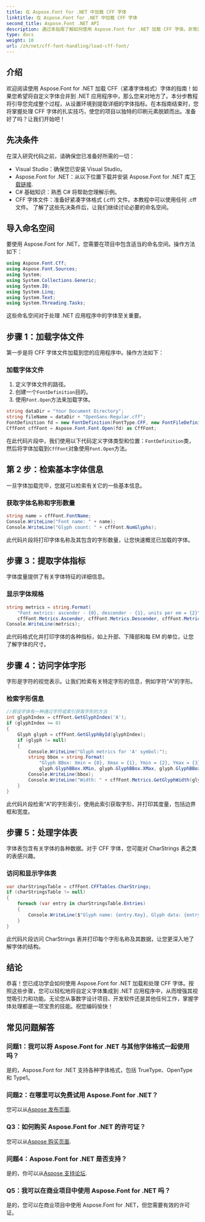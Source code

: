 ```yaml
---
title: 在 Aspose.Font for .NET 中加载 CFF 字体
linktitle: 在 Aspose.Font for .NET 中加载 CFF 字体
second_title: Aspose.Font .NET API
description: 通过本指南了解如何使用 Aspose.Font for .NET 加载 CFF 字体。非常适合希望使用自定义字体增强 .NET 应用程序的开发人员。
type: docs
weight: 10
url: /zh/net/cff-font-handling/load-cff-font/
---
```

## 介绍
欢迎阅读使用 Aspose.Font for .NET 加载 CFF（紧凑字体格式）字体的指南！如果您希望将自定义字体合并到 .NET 应用程序中，那么您来对地方了。本分步教程将引导您完成整个过程，从设置环境到提取详细的字体指标。在本指南结束时，您将掌握处理 CFF 字体的扎实技巧，使您的项目以独特的印刷元素脱颖而出。准备好了吗？让我们开始吧！
## 先决条件
在深入研究代码之前，请确保您已准备好所需的一切：
- Visual Studio：确保您已安装 Visual Studio。
- Aspose.Font for .NET：从以下位置下载并安装 Aspose.Font for .NET 库[下载链接](https://releases.aspose.com/font/net/).
- C# 基础知识：熟悉 C# 将帮助您理解示例。
- CFF 字体文件：准备好紧凑字体格式 (.cff) 文件。本教程中可以使用任何 .cff 文件。
了解了这些先决条件后，让我们继续讨论必要的命名空间。
## 导入命名空间
要使用 Aspose.Font for .NET，您需要在项目中包含适当的命名空间。操作方法如下：
```csharp
using Aspose.Font.Cff;
using Aspose.Font.Sources;
using System;
using System.Collections.Generic;
using System.IO;
using System.Linq;
using System.Text;
using System.Threading.Tasks;
```
这些命名空间对于处理 .NET 应用程序中的字体至关重要。
## 步骤 1：加载字体文件
第一步是将 CFF 字体文件加载到您的应用程序中。操作方法如下：
### 加载字体文件
1. 定义字体文件的路径。
2. 创建一个`FontDefinition`目的。
3. 使用`Font.Open`方法来加载字体。
```csharp
string dataDir = "Your Document Directory";
string fileName = dataDir + "OpenSans-Regular.cff";
FontDefinition fd = new FontDefinition(FontType.CFF, new FontFileDefinition("cff", new FileSystemStreamSource(fileName)));
CffFont cffFont = Aspose.Font.Font.Open(fd) as CffFont;
```
在此代码片段中，我们使用以下代码定义字体类型和位置：`FontDefinition`类，然后将字体加载到`CffFont`对象使用`Font.Open`方法。
## 第 2 步：检索基本字体信息
一旦字体加载完毕，您就可以检索有关它的一些基本信息。
### 获取字体名称和字形数量
```csharp
string name = cffFont.FontName;
Console.WriteLine("Font name: " + name);
Console.WriteLine("Glyph count: " + cffFont.NumGlyphs);
```
此代码片段将打印字体名称及其包含的字形数量，让您快速概览已加载的字体。
## 步骤 3：提取字体指标
字体度量提供了有关字体特征的详细信息。
### 显示字体规格
```csharp
string metrics = string.Format(
    "Font metrics: ascender - {0}, descender - {1}, units per em = {2}",
    cffFont.Metrics.Ascender, cffFont.Metrics.Descender, cffFont.Metrics.UnitsPerEM);
Console.WriteLine(metrics);
```
此代码格式化并打印字体的各种指标，如上升部、下降部和每 EM 的单位，让您了解字体的尺寸。
## 步骤 4：访问字体字形
字形是字符的视觉表示。让我们检索有关特定字形的信息，例如字符“A”的字形。
### 检索字形信息
```csharp
//假设字体有一种通过字符或索引获取字形的方法
int glyphIndex = cffFont.GetGlyphIndex('A');
if (glyphIndex >= 0)
{
    Glyph glyph = cffFont.GetGlyphById(glyphIndex);
    if (glyph != null)
    {
        Console.WriteLine("Glyph metrics for 'A' symbol:");
        string bbox = string.Format(
            "Glyph BBox: Xmin = {0}, Xmax = {1}, Ymin = {2}, Ymax = {3}",
            glyph.GlyphBBox.XMin, glyph.GlyphBBox.XMax, glyph.GlyphBBox.YMin, glyph.GlyphBBox.YMax);
        Console.WriteLine(bbox);
        Console.WriteLine("Width: " + cffFont.Metrics.GetGlyphWidth(glyphIndex));
    }
}
```
此代码片段检索“A”的字形索引，使用此索引获取字形，并打印其度量，包括边界框和宽度。
## 步骤 5：处理字体表
字体表包含有关字体的各种数据。对于 CFF 字体，您可能对 CharStrings 表之类的表感兴趣。
### 访问和显示字体表
```csharp
var charStringsTable = cffFont.CFFTables.CharStrings;
if (charStringsTable != null)
{
    foreach (var entry in charStringsTable.Entries)
    {
        Console.WriteLine($"Glyph name: {entry.Key}, Glyph data: {entry.Value}");
    }
}
```
此代码片段访问 CharStrings 表并打印每个字形名称及其数据，让您更深入地了解字体的结构。
## 结论
恭喜！您已成功学会如何使用 Aspose.Font for .NET 加载和处理 CFF 字体。按照这些步骤，您可以轻松地将自定义字体集成到 .NET 应用程序中，从而增强其视觉吸引力和功能。无论您从事数字设计项目、开发软件还是其他任何工作，掌握字体处理都是一项宝贵的技能。祝您编码愉快！
## 常见问题解答
### 问题1：我可以将 Aspose.Font for .NET 与其他字体格式一起使用吗？
是的，Aspose.Font for .NET 支持各种字体格式，包括 TrueType、OpenType 和 Type1。
### 问题2：在哪里可以免费试用 Aspose.Font for .NET？
您可以从[Aspose 发布页面](https://releases.aspose.com/).
### Q3：如何购买 Aspose.Font for .NET 的许可证？
您可以从[Aspose 购买页面](https://purchase.aspose.com/buy).
### 问题4：Aspose.Font for .NET 是否支持？
是的，你可以从[Aspose 支持论坛](https://forum.aspose.com/c/font/41).
### Q5：我可以在商业项目中使用 Aspose.Font for .NET 吗？
是的，您可以在商业项目中使用 Aspose.Font for .NET，但您需要有效的许可证。
